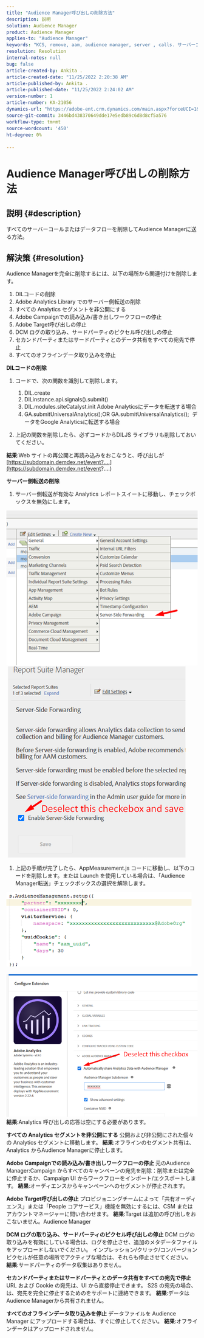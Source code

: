 ```yaml
---
title: "Audience Manager呼び出しの削除方法"
description: 説明
solution: Audience Manager
product: Audience Manager
applies-to: "Audience Manager"
keywords: "KCS, remove, aam, audience manager, server , calls. サーバーコール"
resolution: Resolution
internal-notes: null
bug: false
article-created-by: Ankita .
article-created-date: "11/25/2022 2:20:38 AM"
article-published-by: Ankita .
article-published-date: "11/25/2022 2:24:02 AM"
version-number: 1
article-number: KA-21056
dynamics-url: "https://adobe-ent.crm.dynamics.com/main.aspx?forceUCI=1&pagetype=entityrecord&etn=knowledgearticle&id=a6cfc2bc-676c-ed11-9562-6045bd006239"
source-git-commit: 3446bd438370649dde17e5edb89c6d8d8cf5a576
workflow-type: tm+mt
source-wordcount: '450'
ht-degree: 0%

---
```


# Audience Manager呼び出しの削除方法

## 説明 {#description}

すべてのサーバーコールまたはデータフローを削除してAudience Managerに送る方法。

## 解決策 {#resolution}


Audience Managerを完全に削除するには、以下の場所から関連付けを削除します。

1. DILコードの削除
2. Adobe Analytics Library でのサーバー側転送の削除
3. すべての Analytics セグメントを非公開にする
4. Adobe Campaignでの読み込み/書き出しワークフローの停止
5. Adobe Target呼び出しの停止
6. DCM ログの取り込み、サードパーティのピクセル呼び出しの停止
7. セカンドパーティまたはサードパーティとのデータ共有をすべての宛先で停止
8. すべてのオフラインデータ取り込みを停止


<b>DILコードの削除</b>

1. コードで、次の関数を識別して削除します。

   1. DIL.create
   2. DILinstance.api.signals().submit()
   3. DIL.modules.siteCatalyst.init Adobe Analyticsにデータを転送する場合
   4. GA.submitUniversalAnalytics();OR GA.submitUniversalAnalytics();  データをGoogle Analyticsに転送する場合
2. 上記の関数を削除したら、必ずコードからDILJS ライブラリも削除しておいてください。


<b>結果</b>:Web サイトの再公開と再読み込みをおこなうと、呼び出しが [https://subdomain.demdex.net/event?....](https://subdomain.demdex.net/event?....)

<b>サーバー側転送の削除</b>

1. サーバー側転送が有効な Analytics レポートスイートに移動し、チェックボックスを無効にします。


![](assets/8a6b5fd5-676c-ed11-9562-6045bd006239.png) ![](assets/8d6b5fd5-676c-ed11-9562-6045bd006239.png)

1. 上記の手順が完了したら、AppMeasurement.js コードに移動し、以下のコードを削除します。または Launch を使用している場合は、「Audience Manager転送」チェックボックスの選択を解除します。


![](assets/8c6b5fd5-676c-ed11-9562-6045bd006239.png)             ![](assets/8b6b5fd5-676c-ed11-9562-6045bd006239.png)
<b>結果</b>:Analytics 呼び出しの応答は空にする必要があります。

<b>すべての Analytics セグメントを非公開にする</b>
公開および非公開にされた個々の Analytics セグメントに移動します。
<b>結果</b>:オフラインのセグメント共有は、Analytics からAudience Managerに停止します。

<b>Adobe Campaignでの読み込み/書き出しワークフローの停止</b>
元のAudience Manager:Campaign からすべてのキャンペーンの宛先を削除：削除または完全に停止するか、Campaign UI からワークフローをインポート/エクスポートします。
<b>結果</b>:オーディエンスからキャンペーンへのセグメントが停止されます。

<b>Adobe Target呼び出しの停止</b>
プロビジョニングチームによって「共有オーディエンス」または「People コアサービス」機能を無効にするには、CSM またはアカウントマネージャーに問い合わせます。
<b>結果</b>:Target は追加の呼び出しをおこないません。Audience Manager

<b>DCM ログの取り込み、サードパーティのピクセル呼び出しの停止</b>
DCM ログの取り込みを有効にしている場合は、ログを停止させ、追加のメタデータファイルをアップロードしないでください。
インプレッション/クリック/コンバージョンピクセルが任意の場所でアクティブな場合は、それらも停止させてください。
<b>結果</b>:サードパーティのデータ収集はありません。

<b>セカンドパーティまたはサードパーティとのデータ共有をすべての宛先で停止</b>
URL および Cookie の宛先は、UI から直接停止できます。
S2S の宛先の場合、は、宛先を完全に停止するためのをサポートに連絡できます。
<b>結果</b>:データはAudience Managerから共有されません。

<b>すべてのオフラインデータ取り込みを停止</b>
データファイルを Audience Manager にアップロードする場合は、すぐに停止してください。
<b>結果</b>:オフラインデータはアップロードされません。
